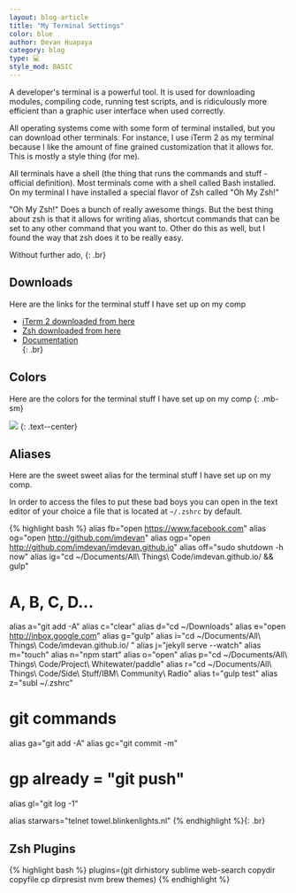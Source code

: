 ```yaml
---
layout: blog-article  
title: "My Terminal Settings"
color: blue
author: Devan Huapaya
category: blog
type: 💻
style_mod: BASIC
---
```

A developer's terminal is a powerful tool. It is used for downloading modules, compiling code, running test scripts, and is ridiculously more efficient than a graphic user interface when used correctly.

All operating systems come with some form of terminal installed, but you can download other terminals. For instance, I use iTerm 2 as my terminal because I like the amount of fine grained customization that it allows for. This is mostly a style thing (for me).

All terminals have a shell (the thing that runs the commands and stuff - official definition). Most terminals come with a shell called Bash installed. On my terminal I have installed a special flavor of Zsh called "Oh My Zsh!"

"Oh My Zsh!" Does a bunch of really awesome things. But the best thing about zsh is that it allows for writing alias, shortcut commands that can be set to any other command that you want to. Other do this as well, but I found the way that zsh does it to be really easy. 	

Without further ado,
{: .br}

## Downloads
Here are the links for the terminal stuff I have set up on my comp  
- [iTerm 2 downloaded from here](https://www.iterm2.com)  
- [Zsh downloaded from here](http://ohmyz.sh)  
- [Documentation](https://github.com/robbyrussell/oh-my-zsh/wiki/Cheatsheet)  
{: .br}


## Colors  

Here are the colors for the terminal stuff I have set up on my comp
{: .mb-sm}

![](http://i.imgur.com/cDaaWzt.png)
{: .text--center}

## Aliases  
Here are the sweet sweet alias for the terminal stuff I have set up on my comp.

In order to access the files to put these bad boys you can open in the text editor of your choice a file that is located at <code>~/.zshrc</code> by default.


{% highlight bash %}
alias fb="open https://www.facebook.com"
alias og="open http://github.com/imdevan"
alias ogp="open http://github.com/imdevan/imdevan.github.io"
alias off="sudo shutdown -h now"
alias ig="cd ~/Documents/All\ Things\ Code/imdevan.github.io/ && gulp"

# A, B, C, D...
alias a="git add -A"
alias c="clear"
alias d="cd ~/Downloads"
alias e="open http://inbox.google.com"
alias g="gulp"
alias i="cd ~/Documents/All\ Things\ Code/imdevan.github.io/ "
alias j="jekyll serve --watch"
alias m="touch"
alias n="npm start"
alias o="open"
alias p="cd ~/Documents/All\ Things\ Code/Project\ Whitewater/paddle"
alias r="cd ~/Documents/All\ Things\ Code/Side\ Stuff/IBM\ Community\ Radio"
alias t="gulp test"
alias z="subl ~/.zshrc"

# git commands
alias ga="git add -A"
alias gc="git commit -m"
# gp already = "git push"
alias gl="git log -1"

alias starwars="telnet towel.blinkenlights.nl"
{% endhighlight %}{: .br}


## Zsh Plugins  
{% highlight bash %}
plugins=(git dirhistory sublime web-search copydir copyfile cp dirpresist nvm brew themes)
{% endhighlight %}
